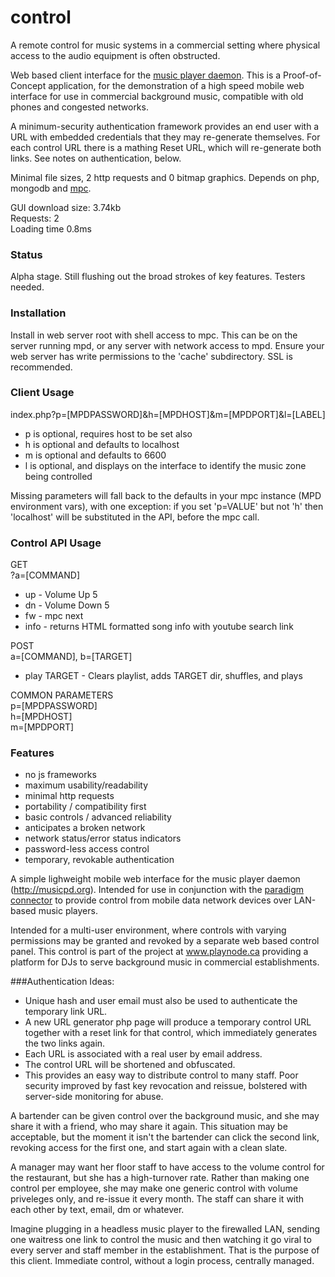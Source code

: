 # control
A remote control for music systems in a commercial setting where physical access to the audio equipment is often obstructed.

Web based client interface for the [music player daemon](https://github.com/MaxKellermann/MPD).  This is a Proof-of-Concept application, for the demonstration of a high speed mobile web interface for use in commercial background music, compatible with old phones and congested networks. 

A minimum-security authentication framework provides an end user with a URL with embedded credentials that they may re-generate themselves. For each control URL there is a mathing Reset URL, which will re-generate both links. See notes on authentication, below.

Minimal file sizes, 2 http requests and 0 bitmap graphics. Depends on php, mongodb and [mpc](http://git.musicpd.org/cgit/master/mpc.git/).

GUI download size: 3.74kb<br>
Requests: 2<br>
Loading time 0.8ms

### Status
Alpha stage. Still flushing out the broad strokes of key features. Testers needed.

### Installation
Install in web server root with shell access to mpc. This can be on the server running mpd, or any server with network access to mpd. Ensure your web server has write permissions to the 'cache' subdirectory. SSL is recommended.

### Client Usage
index.php?p=[MPDPASSWORD]&h=[MPDHOST]&m=[MPDPORT]&l=[LABEL]

- p is optional, requires host to be set also
- h is optional and defaults to localhost
- m is optional and defaults to 6600
- l is optional, and displays on the interface to identify the music zone being controlled
 
Missing parameters will fall back to the defaults in your mpc instance (MPD environment vars), with one exception: if you set 'p=VALUE' but not 'h' then 'localhost' will be substituted in the API, before the mpc call.

### Control API Usage
GET<br>
?a=[COMMAND]
- up - Volume Up 5
- dn - Volume Down 5
- fw - mpc next
- info - returns HTML formatted song info with youtube search link

POST<br>
a=[COMMAND], b=[TARGET]
- play TARGET - Clears playlist, adds TARGET dir, shuffles, and plays

COMMON PARAMETERS<br>
p=[MPDPASSWORD]<br>
h=[MPDHOST]<br>
m=[MPDPORT]<br>

### Features

* no js frameworks
* maximum usability/readability 
* minimal http requests
* portability / compatibility first
* basic controls / advanced reliability
* anticipates a broken network
* network status/error status indicators
* password-less access control
* temporary, revokable authentication

A simple lighweight mobile web interface for the music player daemon (http://musicpd.org). Intended for use in conjunction with the [paradigm connector](https://github.com/neilscudder/paradigm) to provide control from mobile data network devices over LAN-based music players.

Intended for a multi-user environment, where controls with varying permissions may be granted and revoked by a separate web based control panel. This control is part of the project at www.playnode.ca providing a platform for DJs to serve background music in commercial establishments.

###Authentication Ideas:
- Unique hash and user email must also be used to authenticate the temporary link URL.
- A new URL generator php page will produce a temporary control URL together with a reset link for that control, which immediately generates the two links again.
- Each URL is associated with a real user by email address.
- The control URL will be shortened and obfuscated.
- This provides an easy way to distribute control to many staff. Poor security improved by fast key revocation and reissue, bolstered with server-side monitoring for abuse.

A bartender can be given control over the background music, and she may share it with a friend, who may share it again. This situation may be acceptable, but the moment it isn't the bartender can click the second link, revoking access for the first one, and start again with a clean slate.

A manager may want her floor staff to have access to the volume control for the restaurant, but she has a high-turnover rate. Rather than making one control per employee, she may make one generic control with volume priveleges only, and re-issue it every month. The staff can share it with each other by text, email, dm or whatever.

Imagine plugging in a headless music player to the firewalled LAN, sending one waitress one link to control the music and then watching it go viral to every server and staff member in the establishment. That is the purpose of this client. Immediate control, without a login process, centrally managed.
